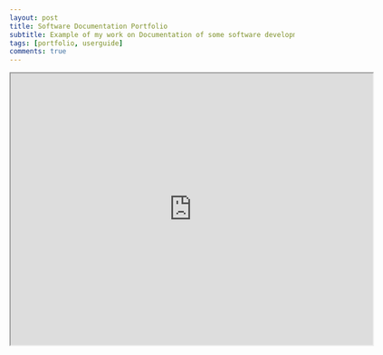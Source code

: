 ```yaml
---
layout: post
title: Software Documentation Portfolio
subtitle: Example of my work on Documentation of some software development life cycle
tags: [portfolio, userguide]
comments: true
---
```


<iframe src="https://drive.google.com/file/d/1NfsAvzhPiDQZyg-GeZRe8EffUxezJzEV/preview" width="640" height="480"></iframe>
